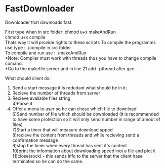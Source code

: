 # FastDownloader
Downloader that downloads fast.  

First type when in src folder: chmod u+x makeAndRun  
chmod u+x compile  
Thats way it will provide rights to these scripts 
To compile the programms use type : ./compile in src folder   
To compile and run use : ./makeAndRun  
*Note: Compiler must work with threads thus you have to change compile comand.  
*Go to the makefile.server and in line 21 add  -pthread after gcc .  


What should client do:  
1) Send a start message it is redudant what should be in it;  
2) Recieve the number of threads from server   
3) Recieve available files string  
4)Parse it  
5) Offer a menu to user so he can chose which file to download  
6)Send number of file which should be downloaded (it is recommended to have some protection so it will only send number in range of amout of files)  
7)Start a timer that will measure download spped  
8)recieve the content from threads and while recieving send a confirmation message  
9)stop the timer when every thread has sent it's content  
10)print the information about downloading speed inot a file and plot it   
11)close(sock) - this sends info to the server that the client hase terminated so he can do the same.   

  

